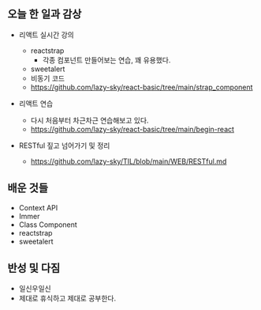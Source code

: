 ## 오늘 한 일과 감상
- 리액트 실시간 강의
  - reactstrap
    - 각종 컴포넌트 만들어보는 연습, 꽤 유용했다.
  - sweetalert
  - 비동기 코드
  - https://github.com/lazy-sky/react-basic/tree/main/strap_component

- 리액트 연습
  - 다시 처음부터 차근차근 연습해보고 있다.
  - https://github.com/lazy-sky/react-basic/tree/main/begin-react

- RESTful 짚고 넘어가기 및 정리
  - https://github.com/lazy-sky/TIL/blob/main/WEB/RESTful.md

## 배운 것들

- Context API
- Immer
- Class Component
- reactstrap
- sweetalert

## 반성 및 다짐

- 일신우일신
- 제대로 휴식하고 제대로 공부한다.
